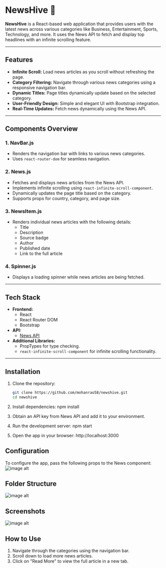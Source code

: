 # NewsHive 📰

**NewsHive** is a React-based web application that provides users with the latest news across various categories like Business, Entertainment, Sports, Technology, and more. It uses the News API to fetch and display top headlines with an infinite scrolling feature.

---

## Features

- **Infinite Scroll:** Load news articles as you scroll without refreshing the page.
- **Category Filtering:** Navigate through various news categories using a responsive navigation bar.
- **Dynamic Titles:** Page titles dynamically update based on the selected category.
- **User-Friendly Design:** Simple and elegant UI with Bootstrap integration.
- **Real-Time Updates:** Fetch news dynamically using the News API.

---

## Components Overview

### 1. **NavBar.js**
- Renders the navigation bar with links to various news categories.
- Uses `react-router-dom` for seamless navigation.

### 2. **News.js**
- Fetches and displays news articles from the News API.
- Implements infinite scrolling using `react-infinite-scroll-component`.
- Dynamically updates the page title based on the category.
- Supports props for country, category, and page size.

### 3. **NewsItem.js**
- Renders individual news articles with the following details:
  - Title
  - Description
  - Source badge
  - Author
  - Published date
  - Link to the full article

### 4. **Spinner.js**
- Displays a loading spinner while news articles are being fetched.

---

## Tech Stack

- **Frontend:**
  - React
  - React Router DOM
  - Bootstrap
- **API:**
  - [News API](https://newsapi.org/)
- **Additional Libraries:**
  - PropTypes for type checking.
  - `react-infinite-scroll-component` for infinite scrolling functionality.

---

## Installation

1. Clone the repository:
   ```bash
   git clone https://github.com/mohanrao58/newshive.git
   cd newshive

2. Install dependencies:
npm install

3. Obtain an API key from News API and add it to your environment.

4. Run the development server:
npm start

5. Open the app in your browser:
http://localhost:3000

## Configuration
To configure the app, pass the following props to the News component:
![image alt](https://github.com/MohanRao58/NewsHive/blob/806cd09f6d0b347fbfb67230847219cbb41ec611/Configure.PNG)

## Folder Structure
![image alt](https://github.com/MohanRao58/NewsHive/blob/552cdd789a72dc430e3173860f7ffc197eabfd56/FolderStructure.PNG)

## Screenshots
![image alt](https://github.com/MohanRao58/NewsHive/blob/806cd09f6d0b347fbfb67230847219cbb41ec611/screenshot.PNG)

## How to Use
1. Navigate through the categories using the navigation bar.
2. Scroll down to load more news articles.
3. Click on "Read More" to view the full article in a new tab.
